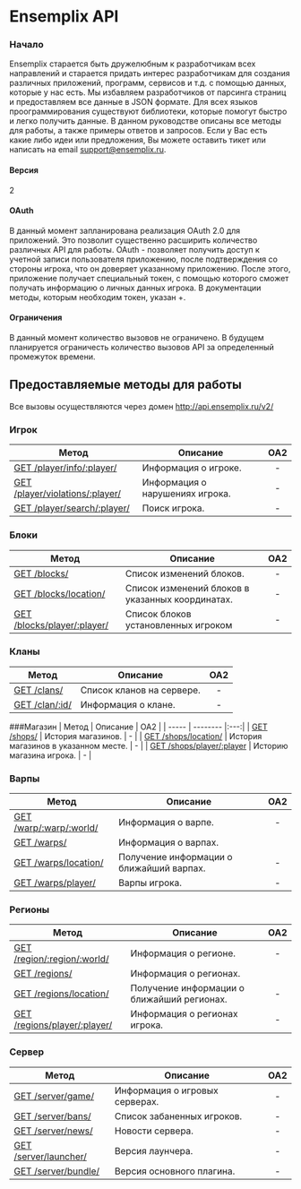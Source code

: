 Ensemplix API
==========

### Начало

Ensemplix старается быть дружелюбным к разработчикам всех направлений и старается придать интерес разработчикам для создания различных приложений, программ, сервисов и т.д. с помощью
данных, которые у нас есть. Мы избавляем разработчиков от парсинга страниц и предоставляем все данные в JSON формате. Для всех языков проограммирования существуют библиотеки, которые помогут быстро
и легко получить данные. В данном руководстве описаны все методы для работы, а также примеры ответов и запросов. 
Если у Вас есть какие либо идеи или предложения, Вы можете оставить тикет или написать на email support@ensemplix.ru.

#### Версия
2

#### OAuth

В данный момент запланирована реализация OAuth 2.0 для приложений. Это позволит существенно расширить количество различных
API для работы. OAuth - позволяет получить доступ к учетной записи пользователя приложению, после подтверждения со стороны игрока,
что он доверяет указанному приложению. После этого, приложение получает специальный токен, с помощью которого сможет получать
информацию о личных данных игрока. В документации методы, которым необходим токен, указан +. 

#### Ограничения

В данный момент количество вызовов не ограничено. В будущем планируется ограничесть количество вызовов API за определенный
промежуток времени.

## Предоставляемые методы для работы

Все вызовы осуществляются через домен http://api.ensemplix.ru/v2/
### Игрок
| Метод | Описание | OA2 |
| ----- | -------- |:---:|
| [GET /player/info/:player/](docs/player.md#get-playerinfoplayer) | Информация о игроке. | - |
| [GET /player/violations/:player/](docs/player.md#get-playerviolationsplayer) | Информация о нарушениях игрока. | - |
| [GET /player/search/:player/](docs/player.md#get-playersearchplayer) | Поиск игрока. | - |

### Блоки
| Метод | Описание | OA2 |
| ----- | -------- |:---:|
| [GET /blocks/](docs/blocks.md#get-blocks) | Список изменений блоков. | - |
| [GET /blocks/location/](docs/blocks.md#get-blockslocation) | Список изменений блоков в указанных координатах. | - |
| [GET /blocks/player/:player/](docs/blocks.md#get-blocksplayerplayer) | Список блоков установленных игроком| - |

### Кланы
| Метод | Описание | OA2 |
| ----- | -------- |:---:|
| [GET /clans/](docs/clans.md#get-clans) | Список кланов на сервере. | - |
| [GET /clan/:id/](docs/clans.md#get-clanid) | Информация о клане. | - |

###Магазин
| Метод | Описание | OA2 |
| ----- | -------- |:---:|
| [GET /shops/](docs/shop.md#get-shops) | История магазинов. | - |
| [GET /shops/location/](docs/shop.md#get-shopslocation) | История магазинов в указанном месте. | - |
| [GET /shops/player/:player](docs/shop.md#get-shopsplayerplayer) | Историю магазина игрока. | - |

### Варпы
| Метод | Описание | OA2 |
| ----- | -------- |:---:|
| [GET /warp/:warp/:world/](docs/warps.md#get-warpwarpworld) | Информация о варпе. | - |
| [GET /warps/](docs/warps.md#get-warps) | Информация о варпах. |
| [GET /warps/location/](docs/warps.md#get-warpslocation) | Получение информации о ближайший варпах. | - |
| [GET /warps/player/](docs/warps.md#get-warpsplayer) | Варпы игрока. | - |

### Регионы
| Метод | Описание | OA2 |
| ----- | -------- |:---:|
| [GET /region/:region/:world/](docs/regions.md#get-regionregionworld) | Информация о регионе. | - |
| [GET /regions/](docs/regions.md#get-regions) | Информация о регионах. |
| [GET /regions/location/](docs/regions.md#get-regionslocation) | Получение информации о ближайший регионах. | - |
| [GET /regions/player/:player/](docs/regions.md#get-regionsplayerplayer) | Информация о регионах игрока. | - |

### Сервер
| Метод | Описание | OA2 |
| ----- | -------- |:---:|
| [GET /server/game/](docs/server.md#get-servergame) | Информация о игровых серверах. | - |
| [GET /server/bans/](docs/server.md#get-serverbans) | Список забаненных игроков. | - |
| [GET /server/news/](docs/server.md#get-servernews) | Новости сервера. | - |
| [GET /server/launcher/](docs/server.md#get-serverlauncher) | Версия лаунчера. | - |
| [GET /server/bundle/](docs/server.md#get-serverbundle) | Версия основного плагина. | - |














